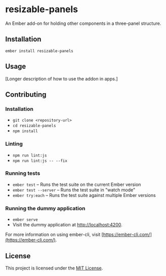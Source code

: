 resizable-panels
==============================================================================

An Ember add-on for holding other components in a three-panel structure.

Installation
------------------------------------------------------------------------------

```
ember install resizable-panels
```


Usage
------------------------------------------------------------------------------

[Longer description of how to use the addon in apps.]


Contributing
------------------------------------------------------------------------------

### Installation

* `git clone <repository-url>`
* `cd resizable-panels`
* `npm install`

### Linting

* `npm run lint:js`
* `npm run lint:js -- --fix`

### Running tests

* `ember test` – Runs the test suite on the current Ember version
* `ember test --server` – Runs the test suite in "watch mode"
* `ember try:each` – Runs the test suite against multiple Ember versions

### Running the dummy application

* `ember serve`
* Visit the dummy application at [http://localhost:4200](http://localhost:4200).

For more information on using ember-cli, visit [https://ember-cli.com/](https://ember-cli.com/).

License
------------------------------------------------------------------------------

This project is licensed under the [MIT License](LICENSE.md).
